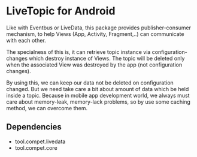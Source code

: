 # LiveTopic for Android

Like with Eventbus or LiveData, this package provides publisher-consumer mechanism,
to help Views (App, Activity, Fragment,..) can communicate with each other.

The specialness of this is, it can retrieve topic instance via configuration-changes which
destroy instance of Views. The topic will be deleted only when the associated View was destroyed
by the app (not configuration changes).

By using this, we can keep our data not be deleted on configuration changed. But we need take
care a bit about amount of data which be held inside a topic.
Because in mobile app development world, we always must care about memory-leak, memory-lack problems,
so by use some caching method, we can overcome them.


## Dependencies

- tool.compet.livedata
- tool.compet.core
